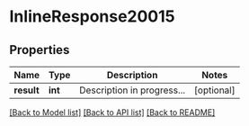 # InlineResponse20015

## Properties
Name | Type | Description | Notes
------------ | ------------- | ------------- | -------------
**result** | **int** | Description in progress... | [optional] 

[[Back to Model list]](../README.md#documentation-for-models) [[Back to API list]](../README.md#documentation-for-api-endpoints) [[Back to README]](../README.md)


